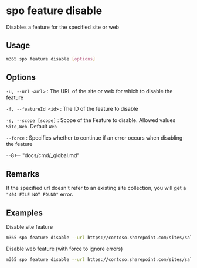 # spo feature disable

Disables a feature for the specified site or web

## Usage

```sh
m365 spo feature disable [options]
```

## Options

`-u, --url <url>`
: The URL of the site or web for which to disable the feature

`-f, --featureId <id>`
: The ID of the feature to disable

`-s, --scope [scope]`
: Scope of the Feature to disable. Allowed values `Site,Web`. Default `Web`

`--force`
: Specifies whether to continue if an error occurs when disabling the feature

--8<-- "docs/cmd/_global.md"

## Remarks

If the specified url doesn't refer to an existing site collection, you will get a `"404 FILE NOT FOUND"` error.

## Examples

Disable site feature

```sh
m365 spo feature disable --url https://contoso.sharepoint.com/sites/sales --featureId 915c240e-a6cc-49b8-8b2c-0bff8b553ed3 --scope Site
```

Disable web feature (with force to ignore errors)

```sh
m365 spo feature disable --url https://contoso.sharepoint.com/sites/sales --featureId 00bfea71-5932-4f9c-ad71-1557e5751100 --scope Web --force
```
